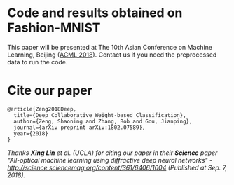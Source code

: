 # Code and results obtained on Fashion-MNIST

This paper will be presented at The 10th Asian Conference on Machine Learning, Beijing ([ACML 2018](http://www.acml-conf.org/2018/)).
Contact us if you need the preprocessed data to run the code.

# Cite our paper

```  
@article{Zeng2018Deep,
  title={Deep Collaborative Weight-based Classification},
  author={Zeng, Shaoning and Zhang, Bob and Gou, Jianping},
  journal={arXiv preprint arXiv:1802.07589},
  year={2018}
}
```  

*Thanks **Xing Lin** et al. (UCLA) for citing our paper in their **Science** paper "All-optical machine learning using diffractive deep neural networks" - http://science.sciencemag.org/content/361/6406/1004 (Published at Sep. 7, 2018).*

